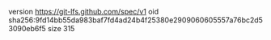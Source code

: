 version https://git-lfs.github.com/spec/v1
oid sha256:9fd14bb55da983baf7fd4ad24b4f25380e2909060605557a76bc2d53090eb6f5
size 315
